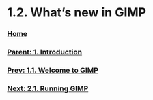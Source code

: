 # 1.2. What’s new in GIMP

### [Home](./00-home.md)
### [Parent: 1. Introduction](./01-00-introduction.md)
### [Prev: 1.1. Welcome to GIMP](./01-01-welcome-to-gimp.md)
### [Next: 2.1. Running GIMP](./02-01-running-gimp.md)